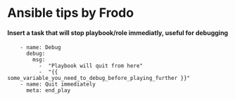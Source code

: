 # Ansible tips by Frodo

#### Insert a task that will stop playbook/role immediatly, useful for debugging
````
    - name: Debug
      debug:
        msg: 
          -  "Playbook will quit from here"
          -  "{{ some_variable_you_need_to_debug_before_playing_further }}"
    - name: Quit immediately
      meta: end_play
````
